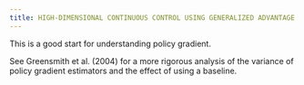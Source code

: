```yaml
---
title: HIGH-DIMENSIONAL CONTINUOUS CONTROL USING GENERALIZED ADVANTAGE ESTIMATION
---
```


This is a good start for understanding policy gradient.

 See Greensmith et al. (2004) for a more rigorous analysis of the variance of policy gradient estimators and the effect of using a baseline.